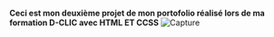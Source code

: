 __Ceci est mon deuxième projet de mon portofolio réalisé lors de ma formation D-CLIC avec HTML ET CCSS__
![Capture](https://github.com/user-attachments/assets/d38ed7ef-79c5-47ae-9905-d5fb4a05b80e)
